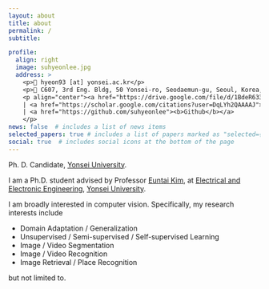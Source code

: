```yaml
---
layout: about
title: about
permalink: /
subtitle:

profile:
  align: right
  image: suhyeonlee.jpg
  address: >
    <p>📧 hyeon93 [at] yonsei.ac.kr</p>
    <p>📍 C607, 3rd Eng. Bldg, 50 Yonsei-ro, Seodaemun-gu, Seoul, Korea, 03722
    <p align="center"><a href="https://drive.google.com/file/d/1BdeR633bTYXYoMqY3X3wTh67CG6bsjDa/view?usp=sharing"><b>CV</b></a>
    | <a href="https://scholar.google.com/citations?user=DqLYh2QAAAAJ"><b>Google Scholar</b></a>
    | <a href="https://github.com/suhyeonlee"><b>Github</b></a>
    </p>
news: false  # includes a list of news items
selected_papers: true # includes a list of papers marked as "selected={true}"
social: true  # includes social icons at the bottom of the page
---
```


<p>Ph. D. Candidate, <a href='https://www.yonsei.ac.kr/en_sc/index.jsp'>Yonsei University</a>.</p>
<p>I am a Ph.D. student advised by Professor <a href="https://cilab.yonsei.ac.kr">Euntai Kim</a>, at <a href="https://ee.yonsei.ac.kr/" target="_blank" rel="noopener">Electrical and Electronic Engineering</a>, 
<a href="https://yonsei.ac.kr/" target="_blank" rel="noopener">Yonsei University</a>.</p>

<p>I am broadly interested in computer vision. Specifically, my research interests include
<ul>
<li>Domain Adaptation / Generalization</li>
<li>Unsupervised / Semi-supervised / Self-supervised Learning</li>
<li>Image / Video Segmentation</li> 
<li>Image / Video Recognition</li> 
<li>Image Retrieval / Place Recognition</li> 
</ul>
but not limited to.</p>

